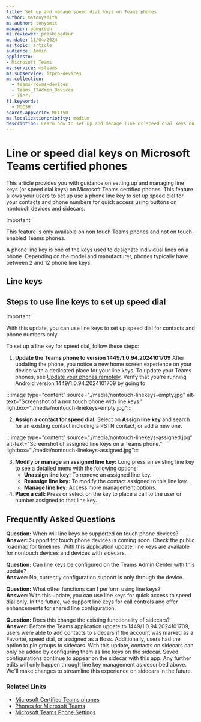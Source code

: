 ```yaml
---
title: Set up and manage speed dial keys on Teams phones
author: mstonysmith
ms.author: tonysmit
manager: pamgreen
ms.reviewer: prashibadkur
ms.date: 11/04/2024
ms.topic: article
audience: Admin
appliesto:
- Microsoft Teams
ms.service: msteams
ms.subservice: itpro-devices
ms.collection:
  - teams-rooms-devices
  - Teams_ITAdmin_Devices
  - Tier1
f1.keywords:
  - NOCSH
search.appverid: MET150
ms.localizationpriority: medium
description: Learn how to set up and manage line or speed dial keys on Microsoft Teams certified phones for quick access to custom contacts and speed dial.
---
```


# Line or speed dial keys on Microsoft Teams certified phones

This article provides you with guidance on setting up and managing line keys (or speed dial keys) on Microsoft Teams certified phones. This feature allows your users to set up use a phone line key to set up speed dial for your contacts and phone numbers for quick access using buttons on nontouch devices and sidecars.

> [!IMPORTANT]
> This feature is only available on non touch Teams phones and not on touch-enabled Teams phones.

A phone line key is one of the keys used to designate individual lines on a phone. Depending on the model and manufacturer, phones typically have between 2 and 12 phone line keys.

## Line keys

## Steps to use line keys to set up speed dial

> [!IMPORTANT]
> With this update, you can use line keys to set up speed dial for contacts and phone numbers only.

To set up a line key for speed dial, follow these steps:

1. **Update the Teams phone to version 1449/1.0.94.2024101709** After updating the phone, you notice a new home screen experience on your device with a dedicated place for your line keys. To update your Teams phones, see [Update your phones remotely](remote-update-teams-phones.md).  Verify that you're running Android version 1449/1.0.94.2024101709 by going to 

:::image type="content" source="./media/nontouch-linekeys-empty.jpg" alt-text="Screenshot of a non touch phone with line keys." lightbox="./media/nontouch-linekeys-empty.jpg":::

2. **Assign a contact for speed dial:** Select on **Assign line key** and search for an existing contact including a PSTN contact, or add a new one.

:::image type="content" source="./media/nontouch-linekeys-assigned.jpg" alt-text="Screenshot of assigned line keys on a Teams phone." lightbox="./media/nontouch-linekeys-assigned.jpg":::

3. **Modify or manage an assigned line key:** Long press an existing line key to see a detailed menu with the following options:
    - **Unassign line key:** To remove an assigned line key.
    - **Reassign line key:** To modify the contact assigned to this line key.
    - **Manage line key:** Access more management options.
1. **Place a call:** Press or select on the key to place a call to the user or number assigned to that line key.

## Frequently Asked Questions

**Question:** When will line keys be supported on touch phone devices?  
**Answer:** Support for touch phone devices is coming soon. Check the public roadmap for timelines. With this application update, line keys are available for nontouch devices and devices with sidecars.

**Question:** Can line keys be configured on the Teams Admin Center with this update?  
**Answer:** No, currently configuration support is only through the device.

**Question:** What other functions can I perform using line keys?  
**Answer:** With this update, you can use line keys for quick access to speed dial only. In the future, we support line keys for call controls and offer enhancements for shared line configuration.

**Question:** Does this change the existing functionality of sidecars?  
**Answer:** Before the Teams application update to 1449/1.0.94.2024101709, users were able to add contacts to sidecars if the account was marked as a Favorite, speed dial, or assigned as a Boss. Additionally, users had the option to pin groups to sidecars. With this update, contacts on sidecars can only be added by configuring them as line keys on the sidecar. Saved configurations continue to appear on the sidecar with this app. Any further edits will only happen through line key management as described above. We'll make changes to streamline this experience on sidecars in the future.

### Related Links

- [Microsoft Certified Teams phones](../devices/teams-phones-certified-hardware.md)
- [Phones for Microsoft Teams](phones-for-teams.md)
- [Microsoft Teams Phone Settings](/microsoftteams/phones-settings)